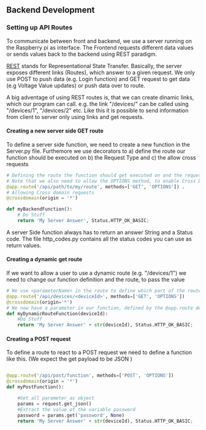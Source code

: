 ## Backend Development

### Setting up API Routes
To communicate between front and backend, we use a server running on the Raspberry pi as interface. 
The Frontend requests different data values or sends values back to the backend using REST paradigm.

[REST](https://de.wikipedia.org/wiki/Representational_State_Transfer) stands for Representational State Transfer. 
Basically, the server exposes different links (Routes), which answer to a given request. 
We only use POST to push data (e.g. Login function) and GET request to get data (e.g Voltage Value updates) or push data over to route.

A big adventage of using REST routes is, that we can create dinamic links, which our program can call. 
e.g. the link "/devices/<deviceNumb>" can be called using "/devices/1", "/devices/2" etc. 
Like this it is possible to send information from client to server only using links and get requests. 


#### Creating a new server side GET route
To define a server side function, we need to create a new function in the Server.py file.
Furthemore we use decorators to a) define the route our function should be executed on b) the Request Type and c) the allow cross requests
```python
# Defining the route the function should get executed on and the request types
# Note that we also need to allow the OPTIONS method, to enable Cross Domain Requests
@app.route('/api/path/to/my/route', methods=['GET', 'OPTIONS']) .
# Allowing Cross domain requests
@crossdomain(origin = '*')

def myBackendFunction(): 
    # Do Stuff
    return 'My Server Answer', Status.HTTP_OK_BASIC;
```

A server Side function always has to return an answer String and a Status code. 
The file http_codes.py contains all the status codes you can use as return values.

#### Creating a dynamic get route
If we want to allow a user to use a dynamic route (e.g. "/devices/1") we need to change our function definition and the route, to pass the value
```python
# We use <parameterName> in the route to define which part of the route will be passed to the function 
@app.route('/api/devices/<deviceId>', methods=['GET', 'OPTIONS'])
@crossdomain(origin='*')
# We now have a parameter in our function, defined by the @app.route decorator
def myDynamicRouteFunction(deviceId):
    #Do Stuff
    return 'My Server Answer' + str(deviceId), Status.HTTP_OK_BASIC;
```

#### Creating a POST request
To define a route to react to a POST request we need to define a function like this. (We expect the get payload to be JSON )
```python

@app.route('/api/post/function', methods=['POST', 'OPTIONS'])
@crossdomain(origin = '*')
def myPostFunction():

    #Get all parameter as object
    params = request.get_json()
    #Extract the value of the variable password
    password = params.get('password', None)
    return 'My Server Answer' + str(deviceId), Status.HTTP_OK_BASIC;
```
